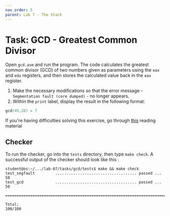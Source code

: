 ```yaml
---
nav_order: 5
parent: Lab 7 - The Stack
---
```


# Task: GCD - Greatest Common Divisor

Open `gcd.asm` and run the program.
The code calculates the greatest common divisor (GCD) of two numbers given as parameters using the `eax` and `edx` registers, and then stores the calculated value back in the `eax` register.

1. Make the necessary modifications so that the error message - `Segmentation fault (core dumped)` - no longer appears.
1. Within the `print` label, display the result in the following format:

```c
gcd(49,28) = 7
```

If you're having difficulties solving this exercise, go through [this](../../reading/stack.md) reading material

## Checker

To run the checker, go into the `tests` directory, then type `make check`.
A successful output of the checker should look like this :

```console
student@os:~/.../lab-07/tasks/gcd/tests$ make && make check
test_segfault         .................................... passed ... 50
test_gcd              .................................... passed ... 50

========================================================================

Total:                                                           100/100
```
